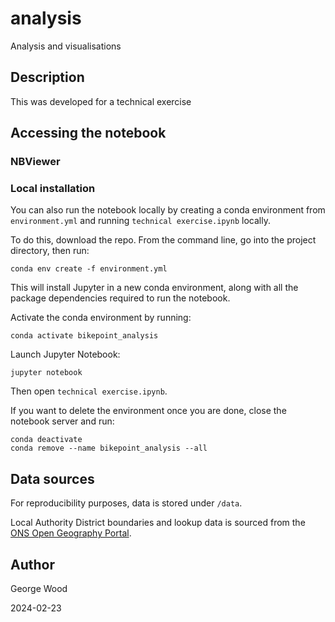 # analysis

Analysis and visualisations 

## Description

This was developed for a technical exercise 

## Accessing the notebook

### NBViewer



### Local installation

You can also run the notebook locally by creating a conda environment from ```environment.yml``` and running ```technical exercise.ipynb``` locally.

To do this, download the repo. From the command line, go into the project directory, then run:

```
conda env create -f environment.yml
```

This will install Jupyter in a new conda environment, along with all the package dependencies required to run the notebook.

Activate the conda environment by running:

```
conda activate bikepoint_analysis
```

Launch Jupyter Notebook:

```
jupyter notebook
```

Then open ```technical exercise.ipynb```.

If you want to delete the environment once you are done, close the notebook server and run:

```
conda deactivate
conda remove --name bikepoint_analysis --all
```

## Data sources

For reproducibility purposes, data is stored under ```/data```.

Local Authority District boundaries and lookup data is sourced from the [ONS Open Geography Portal](https://geoportal.statistics.gov.uk/).

## Author

George Wood

2024-02-23

